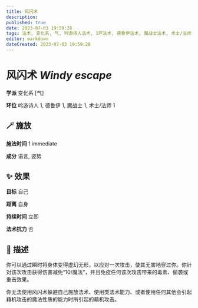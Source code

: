 ```yaml
---
title: 风闪术
description: 
published: true
date: 2023-07-03 19:59:28
tags: 法术, 变化系, 气, 吟游诗人法术, 1环法术, 德鲁伊法术, 魔战士法术, 术士/法师法术
editor: markdown
dateCreated: 2023-07-03 19:59:28
---
```


# **风闪术** *Windy escape*

**学派** 变化系 \[气\] 

**环位** 吟游诗人 1, 德鲁伊 1, 魔战士 1, 术士/法师 1

## 🪄 施放

**施法时间** 1 immediate

**成分** 语言, 姿势

## ✨ 效果 

**目标** 自己 

**距离** 自身  

**持续时间** 立即 

**法术抗力** 否

## 📖 描述

你可以通过瞬时将身体变得虚幻无形，以应对一次攻击，使其无害地穿过你。你针对该次攻击获得伤害减免“10/魔法”，并且免疫任何该次攻击带来的毒素、偷袭或重击效果。

你无法使用风闪术躲避自己施放法术、使用类法术能力、或者使用任何其他会引起藉机攻击的魔法性质的能力时所引起的藉机攻击。
    